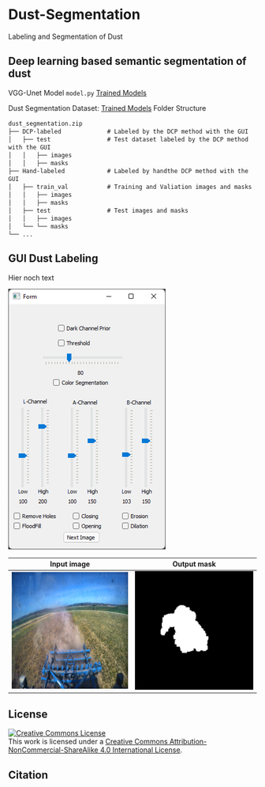 # Dust-Segmentation
Labeling and Segmentation of Dust

##  Deep learning based semantic segmentation of dust
VGG-Unet Model 
`model.py`
[Trained Models](https://choosealicense.com/licenses/mit/)

Dust Segmentation Dataset: [Trained Models](https://choosealicense.com/licenses/mit/)
Folder Structure

    dust_segmentation.zip
    ├── DCP-labeled             # Labeled by the DCP method with the GUI
    │   ├── test                # Test dataset labeled by the DCP method with the GUI
    │   │   ├── images
    │   │   ├── masks
    ├── Hand-labeled            # Labeled by handthe DCP method with the GUI
    │   ├── train_val           # Training and Valiation images and masks
    │   │   ├── images
    │   │   ├── masks
    │   ├── test                # Test images and masks
    │   │   ├── images
    │   └── └── masks
    └── ...


##  GUI Dust Labeling
Hier noch text



![GUI](figures/gui.png)

Input image            |  Output mask
:-------------------------:|:-------------------------:
![input](figures/input_image.png)  |  ![output](output/mask.png)

## License
<a rel="license" href="http://creativecommons.org/licenses/by-nc-sa/4.0/"><img alt="Creative Commons License" style="border-width:0" src="https://i.creativecommons.org/l/by-nc-sa/4.0/88x31.png" /></a><br />This work is licensed under a <a rel="license" href="http://creativecommons.org/licenses/by-nc-sa/4.0/">Creative Commons Attribution-NonCommercial-ShareAlike 4.0 International License</a>.

## Citation
